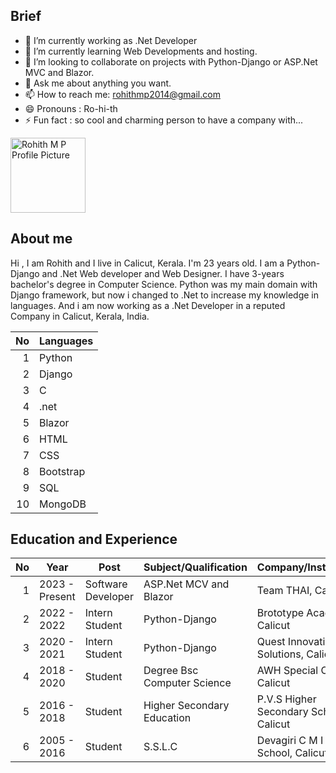## Brief

- 🔭 I’m currently working as .Net Developer
- 🌱 I’m currently learning Web Developments and hosting.
- 👯 I’m looking to collaborate on projects with Python-Django or ASP.Net MVC and Blazor.
- 💬 Ask me about anything you want.
- 📫 How to reach me: rohithmp2014@gmail.com
- 😄 Pronouns : Ro-hi-th
- ⚡ Fun fact : so cool and charming person to have a company with...


<picture>
 <source media="(prefers-color-scheme: dark)" srcset="https://user-images.githubusercontent.com/25423296/163456776-7f95b81a-f1ed-45f7-b7ab-8fa810d529fa.png" width="120px" height="120px">
 <source media="(prefers-color-scheme: light)" srcset="https://user-images.githubusercontent.com/25423296/163456779-a8556205-d0a5-45e2-ac17-42d089e3c3f8.png" width="120px" height="120px">
 <img alt="Rohith M P Profile Picture" src="https://user-images.githubusercontent.com/25423296/163456779-a8556205-d0a5-45e2-ac17-42d089e3c3f8.png" width="120px" height="120px">
</picture>

## About me

Hi , I am Rohith and I live in Calicut, Kerala. I'm 23 years old.
I am a Python-Django and .Net Web developer and Web Designer. I have 3-years bachelor's degree in Computer Science. 
Python was my main domain with Django framework, but now i changed to .Net to increase my knowledge in languages.
And i am now working as a .Net Developer in a reputed Company in Calicut, Kerala, India.

| No   | Languages  |  
|-----:|------------|
|     1| Python     |
|     2| Django     |
|     3| C          |
|     4| .net       |
|     5| Blazor     |
|     6| HTML       |
|     7| CSS        |
|     8| Bootstrap  |
|     9| SQL        |
|    10| MongoDB    |

## Education and Experience

| No   | Year            | Post                | Subject/Qualification        | Company/Instutation                    |
|-----:|-----------------|---------------------|------------------------------|----------------------------------------|
| 1    | 2023 - Present  | Software Developer  | ASP.Net MCV and Blazor       | Team THAI, Calicut                     |
| 2    | 2022 - 2022     | Intern Student      | Python-Django                | Brototype Academy, Calicut             |
| 3    | 2020 - 2021     | Intern Student      | Python-Django                | Quest Innovative Solutions, Calicut    |
| 4    | 2018 - 2020     | Student             | Degree Bsc Computer Science  | AWH Special College, Calicut           |
| 5    | 2016 - 2018     | Student             | Higher Secondary Education   | P.V.S Higher Secondary School, Calicut |
| 6    | 2005 - 2016     | Student             | S.S.L.C                      | Devagiri C M I Public School, Calicut  |
